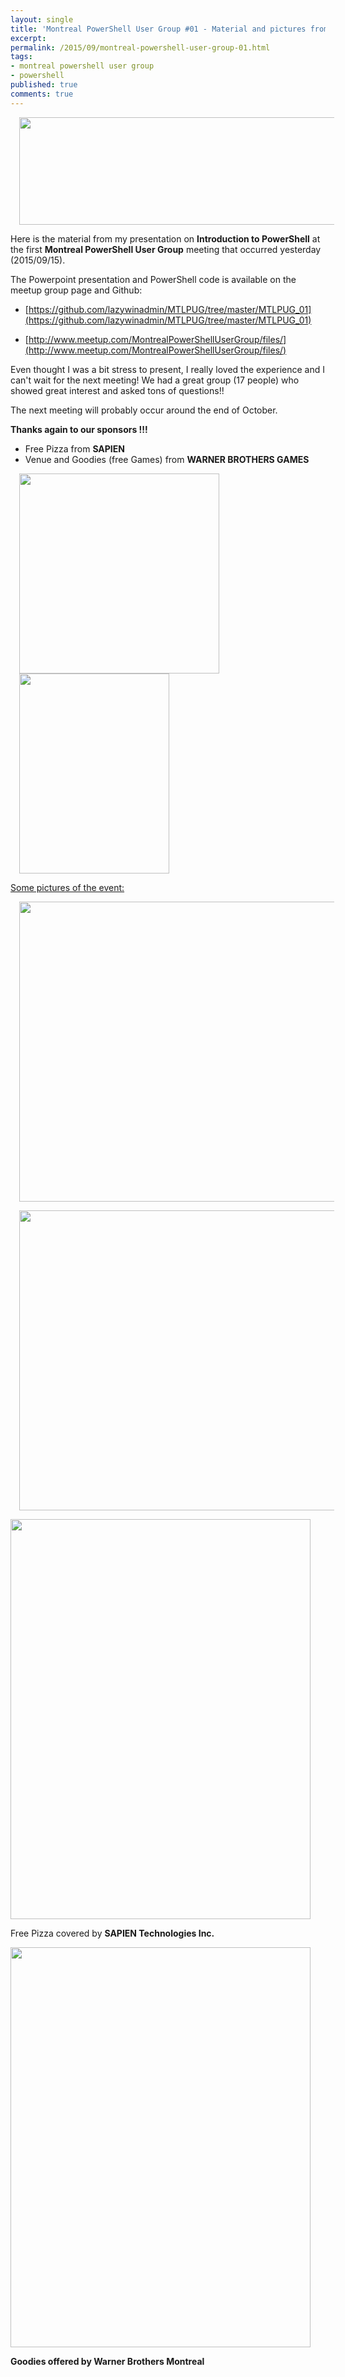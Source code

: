 ```yaml
---
layout: single
title: 'Montreal PowerShell User Group #01 - Material and pictures from my talk on Introduction to PowerShell'
excerpt: 
permalink: /2015/09/montreal-powershell-user-group-01.html
tags: 
- montreal powershell user group
- powershell
published: true
comments: true
---
```


 
<a href="{{ site.url }}/images/2015/20150916_Montreal_PowerShell_User_Group_%2301_-_Material_and_pictures_from_my_talk_on_Introduction_to_PowerShell/mtlpug__963896114__-1600x438.jpg" imageanchor="1" style="margin-left: 1em; margin-right: 1em;"><img border="0" height="172" src="{{ site.url }}/images/2015/20150916_Montreal_PowerShell_User_Group_%2301_-_Material_and_pictures_from_my_talk_on_Introduction_to_PowerShell/mtlpug__963896114__-1600x438.jpg" width="640" /></a>

Here is the material from my presentation on <b>Introduction to PowerShell</b> at the first <b>Montreal PowerShell User Group</b> meeting that occurred yesterday (2015/09/15).

The Powerpoint presentation and PowerShell code is available on the meetup group page and Github:


* [https://github.com/lazywinadmin/MTLPUG/tree/master/MTLPUG_01](https://github.com/lazywinadmin/MTLPUG/tree/master/MTLPUG_01)

* [http://www.meetup.com/MontrealPowerShellUserGroup/files/](http://www.meetup.com/MontrealPowerShellUserGroup/files/)


Even thought I was a bit stress to present, I really loved the experience and I can't wait for the next meeting! We had a great group (17 people) who showed great interest and asked tons of questions!!

The next meeting will probably occur around the end of October.

<b>Thanks again to our sponsors !!!</b>

* Free Pizza from <b>SAPIEN</b>
* Venue and Goodies (free Games) from <b>WARNER BROTHERS GAMES</b>


<a href="https://www.sapien.com/" imageanchor="1" style="margin-left: 1em; margin-right: 1em;" target="_blank"><img border="0" height="320" src="{{ site.url }}/images/2015/20150916_Montreal_PowerShell_User_Group_%2301_-_Material_and_pictures_from_my_talk_on_Introduction_to_PowerShell/oFFOHxsV__721696535__-250x250.png" width="320" /></a><a href="http://wbgamesmontreal.com/" imageanchor="1" style="margin-left: 1em; margin-right: 1em;" target="_blank"><img border="0" height="320" src="{{ site.url }}/images/2015/20150916_Montreal_PowerShell_User_Group_%2301_-_Material_and_pictures_from_my_talk_on_Introduction_to_PowerShell/WB_Games_Montreal_logo__944112337__-240x320.png" width="240" /></a>


<u>Some pictures of the event:</u>

<a href="{{ site.url }}/images/2015/20150916_Montreal_PowerShell_User_Group_%2301_-_Material_and_pictures_from_my_talk_on_Introduction_to_PowerShell/highres_442036141__1670756889__-1600x1200.jpeg" imageanchor="1" style="margin-left: 1em; margin-right: 1em;"><img border="0" src="{{ site.url }}/images/2015/20150916_Montreal_PowerShell_User_Group_%2301_-_Material_and_pictures_from_my_talk_on_Introduction_to_PowerShell/highres_442036141__1670756889__-1600x1200.jpeg" height="480" width="640" /></a>

<a href="http://2.bp.blogspot.com/-IqVDnHDxXj8/VfoqpjL7eII/AAAAAAABxpQ/H51dGvUsNVU/s1600/IMG_3174.JPG" imageanchor="1" style="margin-left: 1em; margin-right: 1em;"><img border="0" height="480" src="http://2.bp.blogspot.com/-IqVDnHDxXj8/VfoqpjL7eII/AAAAAAABxpQ/H51dGvUsNVU/s640/IMG_3174.JPG" width="640" /></a>

<a href="{{ site.url }}/images/2015/20150916_Montreal_PowerShell_User_Group_%2301_-_Material_and_pictures_from_my_talk_on_Introduction_to_PowerShell/highres_442036136__660111323__-2448x3264.jpeg" imageanchor="1" style="margin-left: auto; margin-right: auto;"><img border="0" src="{{ site.url }}/images/2015/20150916_Montreal_PowerShell_User_Group_%2301_-_Material_and_pictures_from_my_talk_on_Introduction_to_PowerShell/highres_442036136__660111323__-2448x3264.jpeg" height="640" width="480" /></a>

Free Pizza covered by <b>SAPIEN Technologies Inc.

<a href="{{ site.url }}/images/2015/20150916_Montreal_PowerShell_User_Group_%2301_-_Material_and_pictures_from_my_talk_on_Introduction_to_PowerShell/IMG_20150903_211954__1255719191__-1200x1600.jpg" imageanchor="1" style="margin-left: auto; margin-right: auto;"><img border="0" height="640" src="{{ site.url }}/images/2015/20150916_Montreal_PowerShell_User_Group_%2301_-_Material_and_pictures_from_my_talk_on_Introduction_to_PowerShell/IMG_20150903_211954__309517429__-480x640.jpg" width="480" /></a>

Goodies offered by <b>Warner Brothers Montreal</b>